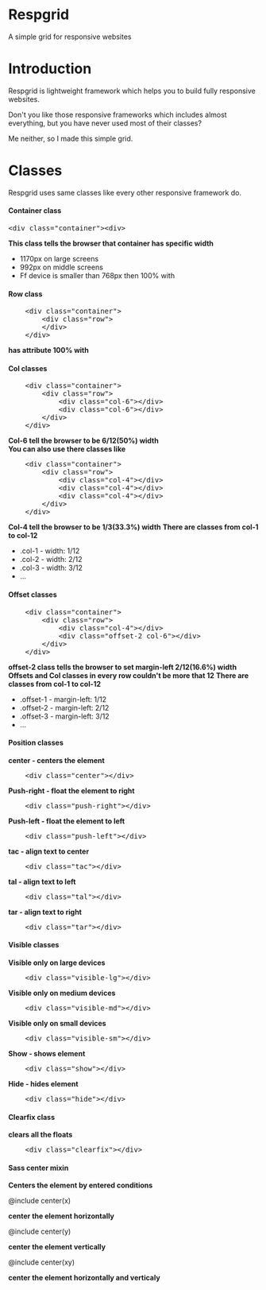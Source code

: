 Respgrid
=========

A simple grid for responsive websites

<h1>Introduction</h1>
<p>Respgrid is lightweight framework which helps you to build fully responsive websites.</p>
<p>Don't you like those responsive frameworks which includes almost everything, but you have never used most of their classes?</p>
<p>Me neither, so I made this simple grid.</p>

<h1>Classes</h1>
<p>Respgrid uses same classes like every other responsive framework do.</p>

<h4>Container class</h4>
<pre>&lt;div class="container"&gt;&lt;div&gt;</pre> 
<strong>This class tells the browser that container has specific width</strong>

<ul>
	<li>1170px on large screens</li>
	<li>992px on middle screens</li>
	<li>Ff device is smaller than 768px then 100% with</li>
</ul>

<h4>Row class</h4>
<pre>
	&lt;div class="container"&gt;
		&lt;div class="row"&gt;
		&lt;/div&gt;
	&lt;/div&gt;
</pre>
<strong>has attribute 100% with</strong>

<h4>Col classes</h4>
<pre>
	&lt;div class="container">
		&lt;div class="row">
			&lt;div class="col-6">&lt;/div&gt;
			&lt;div class="col-6">&lt;/div&gt;
		&lt;/div&gt;
	&lt;/div&gt;
</pre>
<strong>Col-6 tell the browser to be 6/12(50%) width</strong>
<br>
<strong>You can also use there classes like</strong>
<pre>
	&lt;div class="container"&gt;
		&lt;div class="row"&gt;
			&lt;div class="col-4">&lt;/div&gt;
			&lt;div class="col-4">&lt;/div&gt;
			&lt;div class="col-4">&lt;/div&gt;
		&lt;/div&gt;
	&lt;/div&gt;
</pre>
<strong>Col-4 tell the browser to be 1/3(33.3%) width</strong>
<strong>There are classes from col-1 to col-12</strong>
<ul>
	<li>.col-1 - width: 1/12</li>
	<li>.col-2 - width: 2/12</li>
	<li>.col-3 - width: 3/12</li>
	<li>...</li>
</ul>

<h4>Offset classes</h4>
<pre>
	&lt;div class="container">
		&lt;div class="row">
			&lt;div class="col-4">&lt;/div&gt;
			&lt;div class="offset-2 col-6">&lt;/div&gt;
		&lt;/div&gt;
	&lt;/div&gt;
</pre>
<strong>offset-2 class tells the browser to set margin-left 2/12(16.6%) width</strong>
<strong>Offsets and Col classes in every row couldn't be more that 12</strong>
<strong>There are classes from col-1 to col-12</strong>
<ul>
	<li>.offset-1 - margin-left: 1/12</li>
	<li>.offset-2 - margin-left: 2/12</li>
	<li>.offset-3 - margin-left: 3/12</li>
	<li>...</li>
</ul>


<h4>Position classes</h4>
<strong>center - centers the element</strong>
<pre>
	&lt;div class="center"&gt;&lt;/div&gt;
</pre>
<strong>Push-right - float the element to right</strong>
<pre>
	&lt;div class="push-right"&gt;&lt;/div&gt;
</pre>
<strong>Push-left - float the element to left</strong>
<pre>
	&lt;div class="push-left"&gt;&lt;/div&gt;
</pre>
<strong>tac - align text to center</strong>
<pre>
	&lt;div class="tac"&gt;&lt;/div&gt;
</pre>
<strong>tal - align text to left</strong>
<pre>
	&lt;div class="tal"&gt;&lt;/div&gt;
</pre>
<strong>tar - align text to right</strong>
<pre>
	&lt;div class="tar"&gt;&lt;/div&gt;
</pre>



<h4>Visible classes</h4>
<strong>Visible only on large devices</strong>
<pre>
	&lt;div class="visible-lg"&gt;&lt;/div&gt;
</pre>
<strong>Visible only on medium devices</strong>
<pre>
	&lt;div class="visible-md"&gt;&lt;/div&gt;
</pre>
<strong>Visible only on small devices</strong>
<pre>
	&lt;div class="visible-sm"&gt;&lt;/div&gt;
</pre>
<strong>Show - shows element</strong>
<pre>
	&lt;div class="show"&gt;&lt;/div&gt;
</pre>
<strong>Hide  - hides element</strong>
<pre>
	&lt;div class="hide"&gt;&lt;/div&gt;
</pre>

<h4>Clearfix class</h4>
<strong>clears all the floats</strong>
<pre>
	&lt;div class="clearfix"&gt;&lt;/div&gt;
</pre>

<h4>Sass center mixin</h4>
<strong>Centers the element by entered conditions</strong>
<p>@include center(x)</p>
<strong>center the element horizontally</strong>
<p>@include center(y)</p>
<strong>center the element vertically</strong>
<p>@include center(xy)</p>
<strong>center the element horizontally and verticaly</strong>









